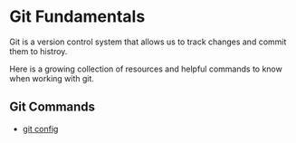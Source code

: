 # Git Fundamentals

Git is a version control system that allows us to track changes and commit them to histroy.

Here is a growing collection of resources and helpful commands to know when working with git.

## Git Commands
- [git config](./commands/Config.md)